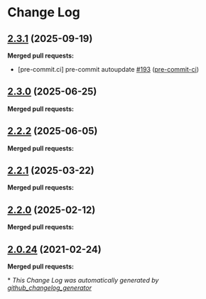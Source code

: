 # Change Log

## [2.3.1](https://github.com/networknt/kafka-sidecar/tree/2.3.1) (2025-09-19)


**Merged pull requests:**


- [pre-commit.ci] pre-commit autoupdate [\#193](https://github.com/networknt/kafka-sidecar/pull/193) ([pre-commit-ci](https://github.com/apps/pre-commit-ci))


## [2.3.0](https://github.com/networknt/kafka-sidecar/tree/2.3.0) (2025-06-25)


**Merged pull requests:**




## [2.2.2](https://github.com/networknt/kafka-sidecar/tree/2.2.2) (2025-06-05)


**Merged pull requests:**




## [2.2.1](https://github.com/networknt/kafka-sidecar/tree/2.2.1) (2025-03-22)


**Merged pull requests:**




## [2.2.0](https://github.com/networknt/kafka-sidecar/tree/2.2.0) (2025-02-12)


**Merged pull requests:**




## [2.0.24](https://github.com/networknt/light-mesh/tree/2.0.24) (2021-02-24)


**Merged pull requests:**


\* *This Change Log was automatically generated by [github_changelog_generator](https://github.com/skywinder/Github-Changelog-Generator)*
